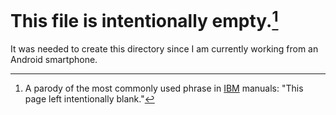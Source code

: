 # This file is intentionally empty.[^1]

It was needed to create this directory since I am currently working from an Android smartphone. 

[^1]: A parody of the most commonly used phrase in [IBM](https://www.ibm.com) manuals: "This page left intentionally blank."
